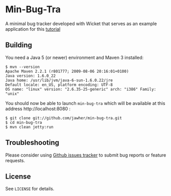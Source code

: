 Min-Bug-Tra
=======================

A minimal bug tracker developed with Wicket that serves as an example application for this [tutorial](http://jawher.wordpress.com/i-wrote/creation-application-crud-wicket/)

Building
--------

You need a Java 5 (or newer) environment and Maven 3 installed:

    $ mvn --version
    Apache Maven 2.2.1 (r801777; 2009-08-06 20:16:01+0100)
    Java version: 1.6.0_22
    Java home: /usr/lib/jvm/java-6-sun-1.6.0.22/jre
    Default locale: en_US, platform encoding: UTF-8
    OS name: "linux" version: "2.6.35-25-generic" arch: "i386" Family: "unix"

You should now be able to launch `min-bug-tra` which will be available at this address http://localhost:8080 :

    $ git clone git://github.com/jawher/min-bug-tra.git
    $ cd min-bug-tra
    $ mvn clean jetty:run


Troubleshooting
---------------

Please consider using [Github issues tracker](http://github.com/jawher/min-bug-tra/issues) to submit bug reports or feature requests.


License
-------

See `LICENSE` for details.
